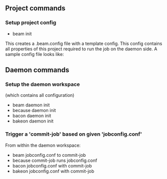 ## Project commands
### Setup project config
* beam init

This creates a .beam.config file with a template config.
This config contains all properties of this project required to run the job on the daemon side.
A sample config file looks like:


## Daemon commands
### Setup the daemon workspace
(which contains all configuration)
* beam daemon init
* because daemon init
* bacon daemon init
* bakeon daemon init

### Trigger a 'commit-job' based on given 'jobconfig.conf'
From within the daemon workspace:
* beam jobconfig.conf to commit-job
* because commit-job runs jobconfig.conf
* bacon jobconfig.conf with commit-job
* bakeon jobconfig.conf with commit-job

